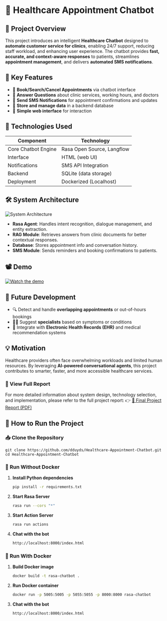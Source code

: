 # 🏥 Healthcare Appointment Chatbot

## 📌 Project Overview

This project introduces an intelligent **Healthcare Chatbot** designed to **automate customer service for clinics**, enabling 24/7 support, reducing staff workload, and enhancing user experience. The chatbot provides **fast, accurate, and context-aware responses** to patients, streamlines **appointment management**, and delivers **automated SMS notifications**.

## 🎯 Key Features

- 🔹 **Book/Search/Cancel Appointments** via chatbot interface  
- 🔹 **Answer Questions** about clinic services, working hours, and doctors  
- 🔹 **Send SMS Notifications** for appointment confirmations and updates  
- 🔹 **Store and manage data** in a backend database  
- 🔹 **Simple web interface** for interaction  

## 🧠 Technologies Used

| Component            | Technology                           |
|----------------------|---------------------------------------|
| Core Chatbot Engine  | Rasa Open Source, Langflow |
| Interface            | HTML (web UI)                    |
| Notifications        | SMS API Integration                  |
| Backend              | SQLite (data storage)   |
| Deployment           | Dockerized (Localhost) |

## 🛠 System Architecture
![System Architecture](assets/architecture.png)
- **Rasa Agent**: Handles intent recognition, dialogue management, and entity extraction.  
- **RAG Module**: Retrieves answers from clinic documents for better contextual responses.  
- **Database**: Stores appointment info and conversation history.  
- **SMS Module**: Sends reminders and booking confirmations to patients.

## 📽️ Demo

[![Watch the demo](https://img.youtube.com/vi/<VIDEO_ID>/0.jpg)](https://youtu.be/7Wv-AgU5ET8)

## 🚀 Future Development

- 🔍 Detect and handle **overlapping appointments** or out-of-hours bookings  
- 🧑‍⚕️ Suggest **specialists** based on symptoms or conditions  
- 🧩 Integrate with **Electronic Health Records (EHR)** and medical recommendation systems

## 💡 Motivation

Healthcare providers often face overwhelming workloads and limited human resources. By leveraging **AI-powered conversational agents**, this project contributes to smarter, faster, and more accessible healthcare services.

### 📄 View Full Report

For more detailed information about system design, technology selection, and implementation, please refer to the full project report:
👉 [📘 Final Project Report (PDF)](Final_project_report.pdf)


## 🚀 How to Run the Project
### 📥 Clone the Repository
    git clone https://github.com/dduyds/Healthcare-Appointment-Chatbot.git
    cd Healthcare-Appointment-Chatbot

### 🔧 Run Without Docker
1. **Install Python dependencies**
   ```bash
   pip install -r requirements.txt
2. **Start Rasa Server**
   ```bash
   rasa run --cors "*"
3. **Start Action Server**
   ```bash
   rasa run actions
4. **Chat with the bot**
   ```bash
   http://localhost:8000/index.html
###  🐳 Run With Docker
1. **Build Docker image**
   ```bash
   docker build -t rasa-chatbot .
2. **Run Docker container**
   ```bash
   docker run -p 5005:5005 -p 5055:5055 -p 8000:8000 rasa-chatbot
3. **Chat with the bot**
   ```bash
   http://localhost:8000/index.html
